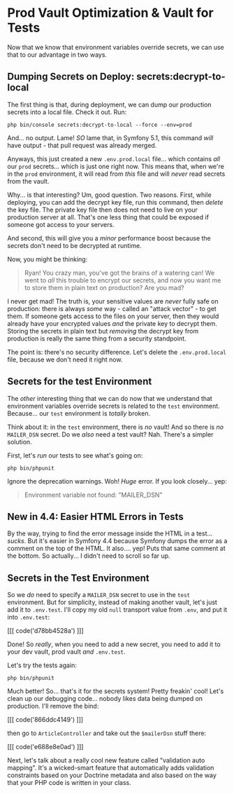 # Prod Vault Optimization & Vault for Tests

Now that we know that environment variables override secrets, we can use that
to our advantage in two ways.

## Dumping Secrets on Deploy: secrets:decrypt-to-local

The first thing is that, during deployment, we can dump our production secrets
into a local file. Check it out. Run:

```terminal
php bin/console secrets:decrypt-to-local --force --env=prod
```

And... no output. Lame! *SO* lame that, in Symfony 5.1, this command *will* have
output - that pull request was already merged.

Anyways, this just created a new `.env.prod.local` file... which contains *all*
our `prod` secrets... which is just one right now. This means that, when we're in
the `prod` environment, it will read from *this* file and will *never* read secrets
from the vault.

Why... is that interesting? Um, good question. Two reasons. First, while deploying,
you can add the decrypt key file, run this command, then *delete* the key file.
The private key file then does not need to live on your production server at all.
That's one less thing that could be exposed if someone got access to your servers.

And second, this will give you a *minor* performance boost because the secrets
don't need to be decrypted at runtime.

Now, you might be thinking:

> Ryan! You crazy man, you've got the brains of a watering can! We went to *all*
> this trouble to encrypt our secrets, and now you want me to store them in
> plain text on production? Are you mad?

I never get mad! The truth is, your sensitive values are *never* fully safe on
production: there is always *some* way - called an "attack vector" - to get them.
If someone gets access to the files on your server, then they would already have
your encrypted values *and* the private key to decrypt them. Storing the secrets in
plain text but *removing* the decrypt key from production is really the same thing
from a security standpoint.

The point is: there's no security difference. Let's delete the `.env.prod.local`
file, because we don't need it right now.

## Secrets for the test Environment

The *other* interesting thing that we can do now that we understand that environment
variables override secrets is related to the `test` environment. Because... our
`test` environment is *totally* broken.

Think about it: in the `test` environment, there is *no* vault! And so there is
*no* `MAILER_DSN` secret. Do we *also* need a test vault? Nah. There's a simpler
solution.

First, let's *run* our tests to see what's going on:

```terminal
php bin/phpunit
```

Ignore the deprecation warnings. Woh! *Huge* error. If you look closely... yep:

> Environment variable not found: "MAILER_DSN"

## New in 4.4: Easier HTML Errors in Tests

By the way, trying to find the error message inside the HTML in a test... *sucks*.
But it's easier in Symfony 4.4 because Symfony dumps the error as a comment on the
top of the HTML. It also.... yep! Puts that same comment at the bottom. So actually...
I didn't need to scroll so far up.

## Secrets in the Test Environment

So we *do* need to specify a `MAILER_DSN` secret to use in the `test` environment.
But for simplicity, instead of making another vault, let's just add it to `.env.test`.
I'll copy my old `null` transport value from `.env`, and put it into `.env.test`:

[[[ code('d78bb4528a') ]]]

Done! So *really*, when you need to add a new secret, you need to add it to your
dev vault, prod vault *and* `.env.test`.

Let's try the tests again:

```terminal
php bin/phpunit
```

Much better! So... that's it for the secrets system! Pretty freakin' cool! Let's
clean up our debugging code... nobody likes data being dumped on production. I'll
remove the bind:

[[[ code('866ddc4149') ]]]

then go to `ArticleController` and take out the `$mailerDsn` stuff there:

[[[ code('e688e8e0ad') ]]]

Next, let's talk about a really cool new feature called "validation auto mapping".
It's a wicked-smart feature that automatically adds validation constraints based
on your Doctrine metadata and also based on the way that your PHP code is written
in your class.
